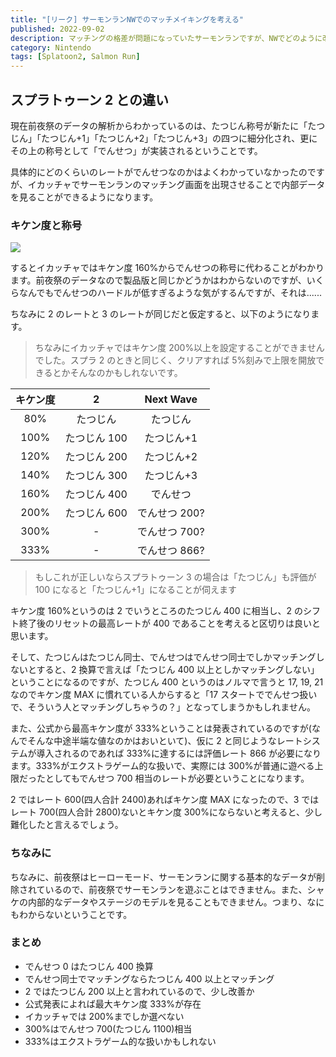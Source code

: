 ```yaml
---
title: "[リーク] サーモンランNWでのマッチメイキングを考える"
published: 2022-09-02
description: マッチングの格差が問題になっていたサーモンランですが、NWでどのように改善されるかを考察します
category: Nintendo
tags: [Splatoon2, Salmon Run]
---
```


## スプラトゥーン 2 との違い

現在前夜祭のデータの解析からわかっているのは、たつじん称号が新たに「たつじん」「たつじん+1」「たつじん+2」「たつじん+3」の四つに細分化され、更にその上の称号として「でんせつ」が実装されるということです。

具体的にどのくらいのレートがでんせつなのかはよくわかっていなかったのですが、イカッチャでサーモンランのマッチング画面を出現させることで内部データを見ることができるようになります。

### キケン度と称号

![](https://pbs.twimg.com/media/FbkAWfhUYAErN7P?format=jpg&name=large)

するとイカッチャではキケン度 160%からでんせつの称号に代わることがわかります。前夜祭のデータなので製品版と同じかどうかはわからないのですが、いくらなんでもでんせつのハードルが低すぎるような気がするんですが、それは......

ちなみに 2 のレートと 3 のレートが同じだと仮定すると、以下のようになります。

> ちなみにイカッチャではキケン度 200%以上を設定することができませんでした。スプラ 2 のときと同じく、クリアすれば 5%刻みで上限を開放できるとかそんなのかもしれないです。

| キケン度 |      2       |   Next Wave   |
| :------: | :----------: | :-----------: |
|   80%    |   たつじん   |   たつじん    |
|   100%   | たつじん 100 |  たつじん+1   |
|   120%   | たつじん 200 |  たつじん+2   |
|   140%   | たつじん 300 |  たつじん+3   |
|   160%   | たつじん 400 |   でんせつ    |
|   200%   | たつじん 600 | でんせつ 200? |
|   300%   |      -       | でんせつ 700? |
|   333%   |      -       | でんせつ 866? |

> もしこれが正しいならスプラトゥーン 3 の場合は「たつじん」も評価が 100 になると「たつじん+1」になることが伺えます

キケン度 160%というのは 2 でいうところのたつじん 400 に相当し、2 のシフト終了後のリセットの最高レートが 400 であることを考えると区切りは良いと思います。

そして、たつじんはたつじん同士、でんせつはでんせつ同士でしかマッチングしないとすると、2 換算で言えば「たつじん 400 以上としかマッチングしない」ということになるのですが、たつじん 400 というのはノルマで言うと 17, 19, 21 なのでキケン度 MAX に慣れている人からすると「17 スタートででんせつ扱いで、そういう人とマッチングしちゃうの？」となってしまうかもしれません。

また、公式から最高キケン度が 333%ということは発表されているのですが(なんでそんな中途半端な値なのかはおいといて)、仮に 2 と同じようなレートシステムが導入されるのであれば 333%に達するには評価レート 866 が必要になります。333%がエクストラゲーム的な扱いで、実際には 300%が普通に遊べる上限だったとしてもでんせつ 700 相当のレートが必要ということになります。

2 ではレート 600(四人合計 2400)あればキケン度 MAX になったので、3 ではレート 700(四人合計 2800)ないとキケン度 300%にならないと考えると、少し難化したと言えるでしょう。

### ちなみに

ちなみに、前夜祭はヒーローモード、サーモンランに関する基本的なデータが削除されているので、前夜祭でサーモンランを遊ぶことはできません。また、シャケの内部的なデータやステージのモデルを見ることもできません。つまり、なにもわからないということです。

### まとめ

- でんせつ 0 はたつじん 400 換算
- でんせつ同士でマッチングならたつじん 400 以上とマッチング
- 2 ではたつじん 200 以上と言われているので、少し改善か
- 公式発表によれば最大キケン度 333%が存在
- イカッチャでは 200%までしか選べない
- 300%はでんせつ 700(たつじん 1100)相当
- 333%はエクストラゲーム的な扱いかもしれない

